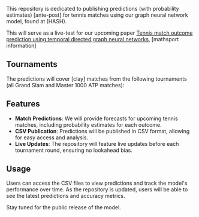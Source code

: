 

This repository is dedicated to publishing predictions (with probability estimates) [ante-post] for tennis matches using our graph neural network model, found at (HASH).

This will serve as a live-test for our upcoming paper [Tennis match outcome prediction using temporal directed graph neural networks](https://research-information.bris.ac.uk/en/publications/tennis-match-outcome-prediction-using-temporal-directed-graph-neu), [mathsport information]


## Tournaments 

The predictions will cover [clay] matches from the following tournaments (all Grand Slam and Master 1000 ATP matches):


## Features

- **Match Predictions**: We will provide forecasts for upcoming tennis matches, including probability estimates for each outcome.
- **CSV Publication**: Predictions will be published in CSV format, allowing for easy access and analysis.
- **Live Updates**: The repository will feature live updates before each tournament round, ensuring no lookahead bias.


## Usage

Users can access the CSV files to view predictions and track the model's performance over time. As the repository is updated, users will be able to see the latest predictions and accuracy metrics.

Stay tuned for the public release of the model.